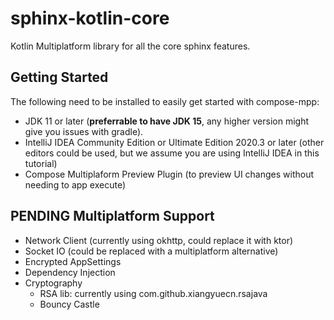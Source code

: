 # sphinx-kotlin-core

Kotlin Multiplatform library for all the core sphinx features.

## Getting Started

The following need to be installed to easily get started with compose-mpp:

- JDK 11 or later (**preferrable to have JDK 15**, any higher version might give you issues with gradle).
- IntelliJ IDEA Community Edition or Ultimate Edition 2020.3 or later (other editors could be used, but we assume you are using IntelliJ IDEA in this tutorial)
- Compose Multiplaform Preview Plugin (to preview UI changes without needing to app execute)

## PENDING Multiplatform Support

- Network Client (currently using okhttp, could replace it with ktor)
- Socket IO (could be replaced with a multiplatform alternative)
- Encrypted AppSettings
- Dependency Injection
- Cryptography 
    - RSA lib: currently using com.github.xiangyuecn.rsajava
    - Bouncy Castle